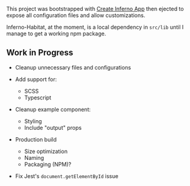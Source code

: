 This project was bootstrapped with [Create Inferno App](https://github.com/infernojs/create-inferno-app) then ejected to expose all configuration files and allow customizations.

Inferno-Habitat, at the moment, is a local dependency in `src/lib` until I manage to get a working npm package.

## Work in Progress

- Cleanup unnecessary files and configurations

- Add support for:
    - SCSS
    - Typescript

- Cleanup example component:
    - Styling
    - Include "output" props

- Production build
    - Size optimization
    - Naming
    - Packaging (NPM)?

- Fix Jest's `document.getElementById` issue
